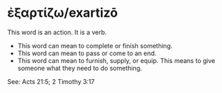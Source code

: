 # ἐξαρτίζω/exartizō
This word is an action. It is a verb.

* This word can mean to complete or finish something.
* This word can mean to pass or come to an end.
* This word can mean to furnish, supply, or equip. This means to give someone what they need to do something.

See: Acts 21:5; 2 Timothy 3:17
